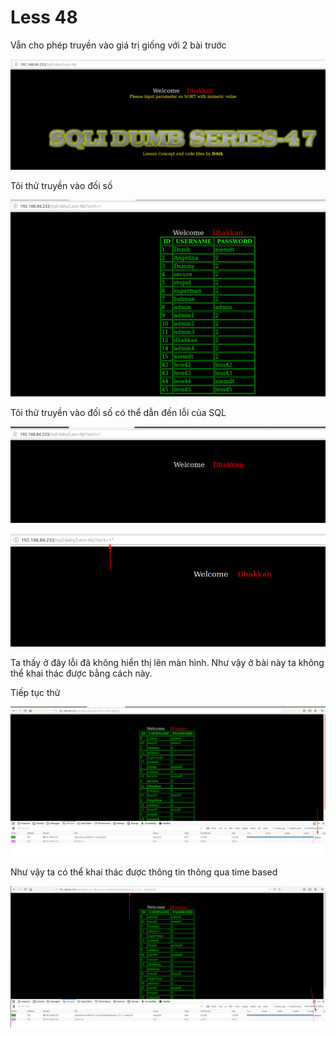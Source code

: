 # Less 48

Vẫn cho phép truyền vào giá trị giống với 2 bài trước

![](../images/sqli-labs/Less-48/01.png)

Tôi thử truyền vào đối số

![](../images/sqli-labs/Less-48/06.png)

Tôi thử truyền vào đối số có thể dẫn đến lỗi của SQL

![](../images/sqli-labs/Less-48/03.png)

![](../images/sqli-labs/Less-48/04.png)

Ta thấy ở đây lỗi đã không hiển thị lên màn hình. Như vậy ở bài này ta không thể khai thác được bằng cách này.

Tiếp tục thử

![](../images/sqli-labs/Less-48/02.png)

Như vậy ta có thể khai thác được thông tin thông qua time based

![](../images/sqli-labs/Less-48/05.png)
